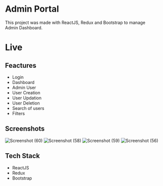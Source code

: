 # Admin Portal

This project was made with ReactJS, Redux and Bootstrap to manage Admin Dashboard.

# Live



## Feactures
* Login
* Dashboard
* Admin User
* User Creation
* User Updation
* User Deletion
* Search of users
* Filters


## Screenshots

![Screenshot (60)](https://user-images.githubusercontent.com/76946978/195751747-97252996-7e45-4010-888f-f4c936a0b6f0.png)
![Screenshot (58)](https://user-images.githubusercontent.com/76946978/195752446-af499782-227b-4858-9114-89751e73f373.png)
![Screenshot (59)](https://user-images.githubusercontent.com/76946978/195752531-99465e70-5fd0-4acb-a3af-be98f8cd7556.png)
![Screenshot (56)](https://user-images.githubusercontent.com/76946978/195752548-1216e21a-573f-46a0-9b88-2294e7f4695f.png)


## Tech Stack 
* ReactJS
* Redux
* Bootstrap


